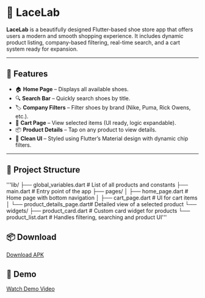 # 👟 LaceLab

**LaceLab** is a beautifully designed Flutter-based shoe store app that offers users a modern and smooth shopping experience. It includes dynamic product listing, company-based filtering, real-time search, and a cart system ready for expansion.

---

## 📱 Features

- 🏠 **Home Page** – Displays all available shoes.
- 🔍 **Search Bar** – Quickly search shoes by title.
- 🏷️ **Company Filters** – Filter shoes by brand (Nike, Puma, Rick Owens, etc.).
- 🛒 **Cart Page** – View selected items (UI ready, logic expandable).
- 📦 **Product Details** – Tap on any product to view details.
- 🎨 **Clean UI** – Styled using Flutter’s Material design with dynamic chip filters.

---

## 🧱 Project Structure

'''lib/
├── global_variables.dart        # List of all products and constants
├── main.dart                    # Entry point of the app
├── pages/
│   ├── home_page.dart           # Home page with bottom navigation
│   ├── cart_page.dart           # UI for cart items
│   └── product_details_page.dart# Detailed view of a selected product
└── widgets/
    ├── product_card.dart        # Custom card widget for products
    └── product_list.dart        # Handles filtering, searching and product UI'''

## 📦 Download

[Download APK](https://github.com/tanmayyysachan/LaceLab/releases/download/v1.0/app-release.apk)

## 👥 Demo

[Watch Demo Video](https://github.com/tanmayyysachan/LaceLab/releases/download/v1.0/demo.mp4)



